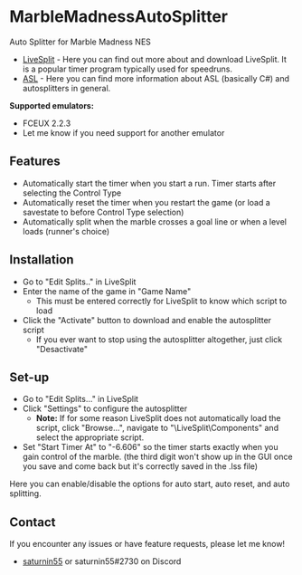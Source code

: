 # MarbleMadnessAutoSplitter
Auto Splitter for Marble Madness NES

- [LiveSplit](http://livesplit.github.io/) - Here you can find out more about and download LiveSplit. It is a popular timer program typically used for speedruns.
- [ASL](https://github.com/LiveSplit/LiveSplit/blob/master/Documentation/Auto-Splitters.md) - Here you can find more information about ASL (basically C#) and autosplitters in general.

**Supported emulators:**
 - FCEUX 2.2.3
 - Let me know if you need support for another emulator
 
## Features

- Automatically start the timer when you start a run. Timer starts after selecting the Control Type
- Automatically reset the timer when you restart the game (or load a savestate to before Control Type selection)
- Automatically split when the marble crosses a goal line or when a level loads (runner's choice)

## Installation

- Go to "Edit Splits.." in LiveSplit
- Enter the name of the game in "Game Name"
  - This must be entered correctly for LiveSplit to know which script to load
- Click the "Activate" button to download and enable the autosplitter script
  - If you ever want to stop using the autosplitter altogether, just click "Desactivate"
  
## Set-up

- Go to "Edit Splits..." in LiveSplit
- Click "Settings" to configure the autosplitter
  - **Note:** If for some reason LiveSplit does not automatically load the script, click "Browse...", navigate to "\LiveSplit\Components\" and select the appropriate script.
- Set "Start Timer At" to "-6.606" so the timer starts exactly when you gain control of the marble. (the third digit won't show up in the GUI once you save and come back but it's correctly saved in the .lss file)
  
Here you can enable/disable the options for auto start, auto reset, and auto splitting.

## Contact

If you encounter any issues or have feature requests, please let me know! 

- [saturnin55](http://twitch.tv/saturnin55) or saturnin55#2730 on Discord
